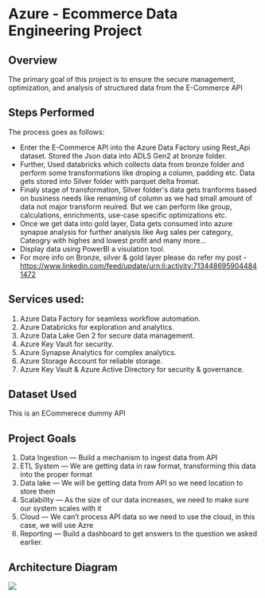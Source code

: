 # Azure - Ecommerce Data Engineering Project

## Overview
The primary goal of this project is to ensure the secure management, optimization, and analysis of structured data from the E-Commerce API

## Steps Performed
The process goes as follows:

- Enter the E-Commerce API into the Azure Data Factory using Rest_Api dataset. Stored the Json data into ADLS Gen2 at bronze folder.
- Further, Used databricks which collects data from bronze folder and perform some transformations like droping a column, padding etc. Data gets stored into Silver folder with parquet delta fromat.
- Finaly stage of transformation, Silver folder's data gets tranforms based on business needs like renaming of column as we had small amount of data not major transform reuired. But we can perform like group, 
  calculations, enrichments, use-case specific optimizations etc.
- Once we get data into gold layer, Data gets consumed into azure synapse analysis for further analysis like Avg sales per category, Cateogry with highes and lowest profit and many more...
- Display data using PowerBI a visulation tool.
- For more info on Bronze, silver & gold layer please do refer my post - https://www.linkedin.com/feed/update/urn:li:activity:7134486959044841472

## Services used:
1. Azure Data Factory for seamless workflow automation.
2. Azure Databricks for exploration and analytics.
3. Azure Data Lake Gen 2 for secure data management.
4. Azure Key Vault for security.
5. Azure Synapse Analytics for complex analytics.
6. Azure Storage Account for reliable storage.
7. Azure Key Vault & Azure Active Directory for security & governance.


## Dataset Used
This is an ECommerece dummy API


## Project Goals
1. Data Ingestion — Build a mechanism to ingest data from API
2. ETL System — We are getting data in raw format, transforming this data into the proper format
3. Data lake — We will be getting data from API so we need location to store them
4. Scalability — As the size of our data increases, we need to make sure our system scales with it
5. Cloud — We can’t process API data so we need to use the cloud, in this case, we will use Azre
6. Reporting — Build a dashboard to get answers to the question we asked earlier.


## Architecture Diagram
<img src="architecture.jpeg">
